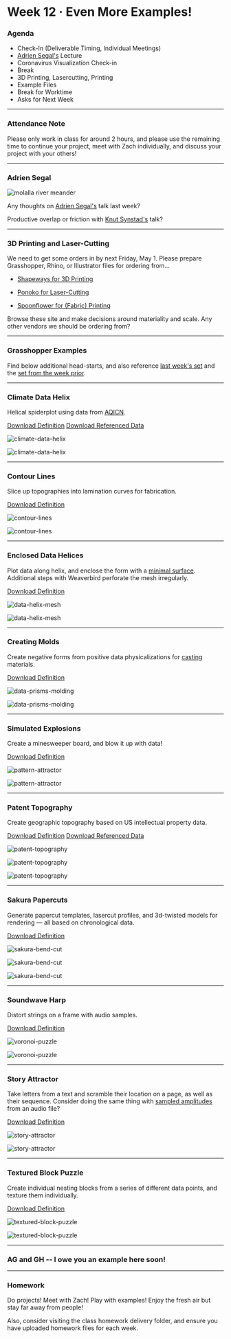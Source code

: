# Week 12 · Even More Examples!

### Agenda

- Check-In (Deliverable Timing, Individual Meetings)
- [Adrien Segal's](https://www.adriensegal.com) Lecture
- Coronavirus Visualization Check-in
- Break
- 3D Printing, Lasercutting, Printing
- Example Files
- Break for Worktime
- Asks for Next Week

-----

### Attendance Note

Please only work in class for around 2 hours, and please use the remaining time to continue your project, meet with Zach individually, and discuss your project with your others! 

---

### Adrien Segal

![molalla river meander](https://static.wixstatic.com/media/9dd02e_66c469588578acbac498ff31a3f9aa54.jpg/v1/fill/w_915,h_400,al_c,q_85,usm_0.66_1.00_0.01/Top%2BMolalla%2Bcontrast.jpg)

Any thoughts on [Adrien Segal's](https://www.adriensegal.com) talk last week? 

Productive overlap or friction with [Knut Synstad's](http://knutsynstad.com) talk? 

----

### 3D Printing and Laser-Cutting

We need to get some orders in by next Friday, May 1. Please prepare Grasshopper, Rhino, or Illustrator files for ordering from...

- [Shapeways for 3D Printing](https://www.shapeways.com)

- [Ponoko for Laser-Cutting](https://www.ponoko.com)

- [Spoonflower for (Fabric) Printing](https://www.shapeways.com)

Browse these site and make decisions around materiality and scale. Any other vendors we should be ordering from?

-----


### Grasshopper Examples

Find below additional head-starts, and also reference [last week's set](../week11/README.md) and the [set from the week prior](../week10/README.md).

---

### Climate Data Helix

Helical spiderplot using data from [AQICN](https://aqicn.org/data-platform/covid19).

[Download Definition](climate-data-helix-definition.gh)
[Download Referenced Data](waqi-covid19-airqualitydata-2020.csv)

![climate-data-helix](climate-data-helix-screenshot.png)

![climate-data-helix](climate-data-helix-grasshopper.png)

-----

### Contour Lines

Slice up topographies into lamination curves for fabrication.

[Download Definition](contour-lines-definition.gh)

![contour-lines](contour-lines-screenshot.png)

![contour-lines](contour-lines-grasshopper.png)

-----

### Enclosed Data Helices

Plot data along helix, and enclose the form with a [minimal surface](https://en.wikipedia.org/wiki/Minimal_surface). Additional steps with Weaverbird perforate the mesh irregularly.

[Download Definition](data-helix-mesh-definition.gh)

![data-helix-mesh](data-helix-mesh-screenshot.png)

![data-helix-mesh](data-helix-mesh-grasshopper.png)

-----

### Creating Molds

Create negative forms from positive data physicalizations for [casting](https://en.wikipedia.org/wiki/Molding_(process)) materials.

[Download Definition](data-prisms-molding-definition.gh)

![data-prisms-molding](data-prisms-molding-screenshot.png)

![data-prisms-molding](data-prisms-molding-grasshopper.png)

-----

### Simulated Explosions

Create a minesweeper board, and blow it up with data!

[Download Definition](minesweeper-definition.gh)

![pattern-attractor](minesweeper-screenshot1.png)

![pattern-attractor](minesweeper-grasshopper.png)

-----

### Patent Topography

Create geographic topography based on US intellectual property data.

[Download Definition](patent-topography-definition.gh)
[Download Referenced Data](data.csv)

![patent-topography](patent-topography-screenshot.png)

![patent-topography](patent-topography-grasshopper.png)

![patent-topography](patent-topography-render.png)

-----

### Sakura Papercuts

Generate papercut templates, lasercut profiles, and 3d-twisted models for rendering — all based on chronological data. 

[Download Definition](sakura-bend-cut-definition.gh)

![sakura-bend-cut](sakura-bend-cut-screenshot.png)

![sakura-bend-cut](sakura-bend-cut-grasshopper.png)

![sakura-bend-cut](sakura-bend-cut-render.png)

-----

### Soundwave Harp

Distort strings on a frame with audio samples.

[Download Definition](soundwave-harp-definition.gh)

![voronoi-puzzle](soundwave-harp-screenshot.png)

![voronoi-puzzle](soundwave-harp-grasshopper.png)

-----


### Story Attractor

Take letters from a text and scramble their location on a page, as well as their sequence. Consider doing the same thing with [sampled amplitudes](https://github.com/zachpino/digidev-s18/blob/master/week09/README.md) from an audio file?

[Download Definition](story-attractor-definition.gh)

![story-attractor](story-attractor-screenshot.png)

![story-attractor](story-attractor-grasshopper.png)

-----

### Textured Block Puzzle

Create individual nesting blocks from a series of different data points, and texture them individually.

[Download Definition](textured-block-puzzle-definition.gh)

![textured-block-puzzle](textured-block-puzzle-screenshot.png)

![textured-block-puzzle](textured-block-puzzle-grasshopper.png)

----

### AG and GH -- I owe you an example here soon!

-----

### Homework

Do projects! Meet with Zach! Play with examples! Enjoy the fresh air but stay far away from people! 

Also, consider visiting the class homework delivery folder, and ensure you have uploaded homework files for each week. 